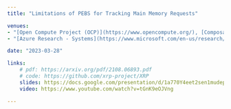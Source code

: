```yaml
---
title: "Limitations of PEBS for Tracking Main Memory Requests"

venues:
- "[Open Compute Project (OCP)](https://www.opencompute.org/), [Composable Memory System (CMS)](https://www.opencompute.org/projects/composable-memory-system), *May 2023*"
- "[Azure Research - Systems](https://www.microsoft.com/en-us/research/group/azure-systems-research/), Microsoft, *March 2023*"

date: "2023-03-28"

links:
    # pdf: https://arxiv.org/pdf/2108.06893.pdf
    # code: https://github.com/xrp-project/XRP
    slides: https://docs.google.com/presentation/d/1a770Y4eet2sen1mudepXGofjo08tD66lr0xAlaHQeLc/edit?usp=sharing
    video: https://www.youtube.com/watch?v=tGnK9eOJVng

---
```

